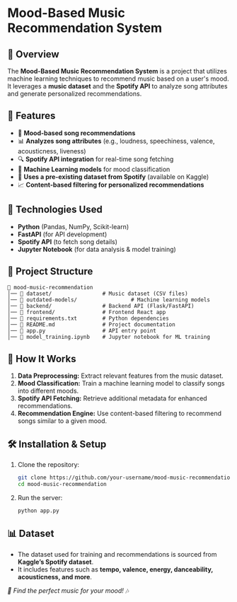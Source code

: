 # Mood-Based Music Recommendation System

## 📌 Overview

The **Mood-Based Music Recommendation System** is a project that utilizes machine learning techniques to recommend music based on a user's mood. It leverages a **music dataset** and the **Spotify API** to analyze song attributes and generate personalized recommendations.

## 🎯 Features

- 🎵 **Mood-based song recommendations**
- 📊 **Analyzes song attributes** (e.g., loudness, speechiness, valence, acousticness, liveness)
- 🔍 **Spotify API integration** for real-time song fetching
- 🧠 **Machine Learning models** for mood classification
- 📂 **Uses a pre-existing dataset from Spotify** (available on Kaggle)
- 📈 **Content-based filtering for personalized recommendations**

## 🚀 Technologies Used

- **Python** (Pandas, NumPy, Scikit-learn)
- **FastAPI** (for API development)
- **Spotify API** (to fetch song details)
- **Jupyter Notebook** (for data analysis & model training)

## 📂 Project Structure

```
📁 mood-music-recommendation
│── 📂 dataset/                # Music dataset (CSV files)
│── 📂 outdated-models/                 # Machine learning models
│── 📂 backend/                # Backend API (Flask/FastAPI)
│── 📂 frontend/               # Frontend React app
│── 📜 requirements.txt        # Python dependencies
│── 📜 README.md               # Project documentation
│── 📜 app.py                  # API entry point
│── 📜 model_training.ipynb    # Jupyter notebook for ML training
```

## 🎵 How It Works

1. **Data Preprocessing:** Extract relevant features from the music dataset.
2. **Mood Classification:** Train a machine learning model to classify songs into different moods.
3. **Spotify API Fetching:** Retrieve additional metadata for enhanced recommendations.
4. **Recommendation Engine:** Use content-based filtering to recommend songs similar to a given mood.

## 🛠 Installation & Setup

1. Clone the repository:

   ```bash
   git clone https://github.com/your-username/mood-music-recommendation.git
   cd mood-music-recommendation
   ```

2. Run the server:
   ```bash
   python app.py
   ```

## 📊 Dataset

- The dataset used for training and recommendations is sourced from **Kaggle’s Spotify dataset**.
- It includes features such as **tempo, valence, energy, danceability, acousticness, and more**.

_🎵 Find the perfect music for your mood!_ 🎶
